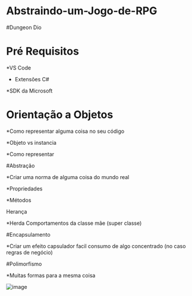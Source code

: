 # Abstraindo-um-Jogo-de-RPG

#Dungeon Dio

# Pré Requisitos

*VS Code

* Extensões C#

*SDK da Microsoft

# Orientação a Objetos

*Como representar alguma coisa no seu código

*Objeto vs instancia

*Como representar

#Abstração

*Criar uma norma de alguma coisa do mundo real

*Propriedades 

*Métodos

Herança

*Herda Comportamentos da classe mãe (super classe)

#Encapsulamento

*Criar um efeito capsulador facil consumo de algo concentrado (no caso regras de negócio)

#Polimorfismo

*Muitas formas para a mesma coisa

![image](https://user-images.githubusercontent.com/101484328/162379088-87f2affa-d129-47bd-bdd2-bc3fd6e14c61.png)
